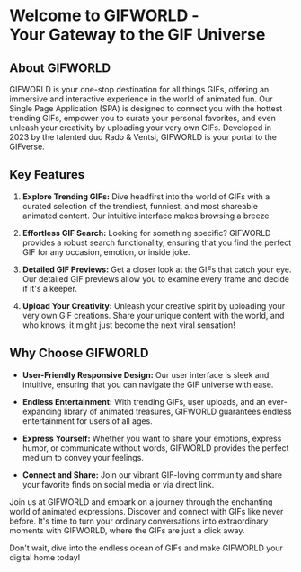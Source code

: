 # Welcome to GIFWORLD - <br>Your Gateway to the GIF Universe

## About GIFWORLD
GIFWORLD is your one-stop destination for all things GIFs, offering an immersive and interactive experience in the world of animated fun. Our Single Page Application (SPA) is designed to connect you with the hottest trending GIFs, empower you to curate your personal favorites, and even unleash your creativity by uploading your very own GIFs. Developed in 2023 by the talented duo Rado & Ventsi, GIFWORLD is your portal to the GIFverse.

## Key Features

1. **Explore Trending GIFs:** Dive headfirst into the world of GIFs with a curated selection of the trendiest, funniest, and most shareable animated content. Our intuitive interface makes browsing a breeze.

2. **Effortless GIF Search:** Looking for something specific? GIFWORLD provides a robust search functionality, ensuring that you find the perfect GIF for any occasion, emotion, or inside joke.

3. **Detailed GIF Previews:** Get a closer look at the GIFs that catch your eye. Our detailed GIF previews allow you to examine every frame and decide if it's a keeper.

4. **Upload Your Creativity:** Unleash your creative spirit by uploading your very own GIF creations. Share your unique content with the world, and who knows, it might just become the next viral sensation!

## Why Choose GIFWORLD

- **User-Friendly Responsive Design:** Our user interface is sleek and intuitive, ensuring that you can navigate the GIF universe with ease.

- **Endless Entertainment:** With trending GIFs, user uploads, and an ever-expanding library of animated treasures, GIFWORLD guarantees endless entertainment for users of all ages.

- **Express Yourself:** Whether you want to share your emotions, express humor, or communicate without words, GIFWORLD provides the perfect medium to convey your feelings.

- **Connect and Share:** Join our vibrant GIF-loving community and share your favorite finds on social media or via direct link.

Join us at GIFWORLD and embark on a journey through the enchanting world of animated expressions. Discover and connect with GIFs like never before. It's time to turn your ordinary conversations into extraordinary moments with GIFWORLD, where the GIFs are just a click away.

Don't wait, dive into the endless ocean of GIFs and make GIFWORLD your digital home today!